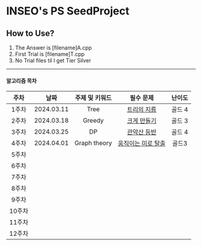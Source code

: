 # INSEO's PS SeedProject
## How to Use?
1. The Answer is  [filename]A.cpp
2. First Trial is [filename]T.cpp
3. No Trial files til I get Tier Silver
---
#### 알고리즘 목차
| 주차 | 날짜 | 주제 및 키워드 | 필수 문제 | 난이도 |
|:---------:|:---------:|:---------:|:---------:|:---------:|
|1주차| 2024.03.11 | Tree | [트리의 지름](https://www.acmicpc.net/problem/1967) | 골드 4 |
|2주차| 2024.03.18 | Greedy | [크게 만들기](https://www.acmicpc.net/problem/2812) | 골드 3 |  
|3주차| 2024.03.25 | DP | [관악산 등반](https://www.acmicpc.net/problem/14699) | 골드 4 |   
|4주차| 2024.04.01 | Graph theory | [움직이는 미로 탈출](https://www.acmicpc.net/problem/16954) | 골드3 |
|5주차|
|6주차|
|7주차|
|8주차|
|9주차|
|10주차|
|11주차|
|12주차|